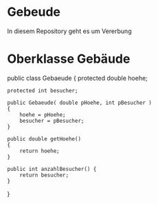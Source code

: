 # Gebeude
In diesem Repository geht es um Vererbung

# Oberklasse Gebäude

  public class Gebaeude
{
    protected double hoehe;
    
    protected int besucher;
    
    public Gebaeude( double pHoehe, int pBesucher )
    {
        hoehe = pHoehe;
        besucher = pBesucher;
    }

    public double getHoehe()
    {
        return hoehe;
    }
    
    public int anzahlBesucher() {
        return besucher;
    }
    
}
